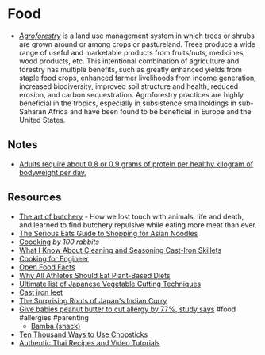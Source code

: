 # Food

- [_Agroforestry_](https://en.wikipedia.org/wiki/Agroforestry) is a land use management system in which trees or shrubs are grown around or among crops or pastureland.
  Trees produce a wide range of useful and marketable products from fruits/nuts, medicines, wood products, etc.
  This intentional combination of agriculture and forestry has multiple benefits, such as greatly enhanced yields from staple food crops,
  enhanced farmer livelihoods from income generation, increased biodiversity, improved soil structure and health, reduced erosion, and carbon sequestration.
  Agroforestry practices are highly beneficial in the tropics, especially in subsistence smallholdings in sub-Saharan Africa and have been found to be beneficial in Europe and the United States.

## Notes

- [Adults require about 0.8 or 0.9 grams of protein per healthy kilogram of bodyweight per day.](https://nutritionfacts.org/topics/animal-protein/)

## Resources

- [The art of butchery](https://aeon.co/essays/what-happens-when-carnivores-lose-their-taste-for-butchery) -
   How we lost touch with animals, life and death, and learned to find butchery repulsive while eating more meat than ever.
- [The Serious Eats Guide to Shopping for Asian Noodles](https://www.seriouseats.com/asian-noodle-shopping-guide)
- [Coooking](https://100r.co/site/cooking.html) _by 100 rabbits_
- [What I Know About Cleaning and Seasoning Cast-Iron Skillets](https://www.americastestkitchen.com/articles/3615-how-to-clean-and-season-cast-iron-skillets)
- [Cooking for Engineer](http://www.cookingforengineers.com)
- [Open Food Facts](https://world.openfoodfacts.org)
- [Why All Athletes Should Eat Plant-Based Diets](https://www.youtube.com/watch?v=0gHubVSP9sE)
- [Ultimate list of Japanese Vegetable Cutting Techniques](https://thechefdojo.com/japanese-vegetable-cutting-techniques/)
- [Cast iron leet](https://erock.prose.sh/cast-iron-leet)
- [The Surprising Roots of Japan's Indian Curry](https://one-from-nippon.ghost.io/indo-curry/)
- [Give babies peanut butter to cut allergy by 77%, study says](https://www.bbc.com/news/health-64987074) #food #allergies #parenting
  - [Bamba (snack)](https://en.wikipedia.org/wiki/Bamba_(snack))
- [Ten Thousand Ways to Use Chopsticks](https://marcosticks.org/ten-thousand-ways/)
- [Authentic Thai Recipes and Video Tutorials](https://hot-thai-kitchen.com/)
